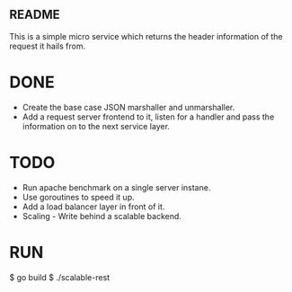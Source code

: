 README
------

This is a simple micro service which returns the header information of the 
request it hails from. 

DONE
====
* Create the base case JSON marshaller and unmarshaller. 
* Add a request server frontend to it, listen for a handler 
  and pass the information on to the next service layer.

TODO
====

* Run apache benchmark on a single server instane.
* Use goroutines to speed it up. 
* Add a load balancer layer in front of it. 
* Scaling - Write behind a scalable backend.

RUN
===

$ go build
$ ./scalable-rest
